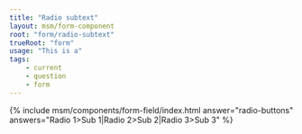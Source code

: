 ```yaml
---
title: "Radio subtext"
layout: msm/form-component
root: "form/radio-subtext"
trueRoot: "form"
usage: "This is a"
tags: 
    - current
    - question
    - form
---
```


{% include msm/components/form-field/index.html 
answer="radio-buttons" 
answers="Radio 1>Sub 1|Radio 2>Sub 2|Radio 3>Sub 3" 
%}